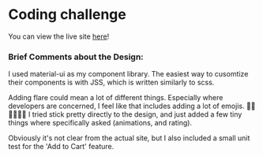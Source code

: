 # Coding challenge

You can view the live site [here](https:www.robertaron.io/svta-eval)!


### Brief Comments about the Design:

I used material-ui as my component library. The easiest way to cusomtize their components is with JSS, which is written similarly to scss.

Adding flare could mean a lot of different things. Especially where developers are concerned, I feel like that includes adding a lot of emojis. 🎉🎉🎉🤣🤣🤣 I tried stick pretty directly to the design, and just added a few tiny things where specifically asked (animations, and rating).

Obviously it's not clear from the actual site, but I also included a small unit test for the 'Add to Cart' feature.
